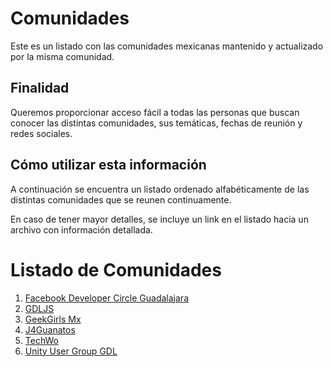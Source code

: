 # Comunidades

Este es un listado con las comunidades mexicanas mantenido y actualizado por la
misma comunidad.

## Finalidad

Queremos proporcionar acceso fácil a todas las personas que buscan conocer las
distintas comunidades, sus temáticas, fechas de reunión y redes sociales.

## Cómo utilizar esta información

A continuación se encuentra un listado ordenado alfabéticamente de las distintas comunidades que se reunen continuamente.

En caso de tener mayor detalles, se incluye un link en el listado hacia un archivo con información detallada.

# Listado de Comunidades

1. [Facebook Developer Circle Guadalajara](perfiles/devcgdl.md)
1. [GDLJS](perfiles/gdljs.md)
1. [GeekGirls Mx](perfiles/geekgirls.md)
1. [J4Guanatos](perfiles/j4guanatos.md)
1. [TechWo](perfiles/techwo.md)
1. [Unity User Group GDL](perfiles/unitygdl.md)
